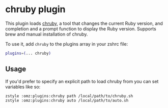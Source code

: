 # chruby plugin

This plugin loads [chruby](https://github.com/postmodern/chruby), a tool that changes the
current Ruby version, and completion and a prompt function to display the Ruby version.
Supports brew and manual installation of chruby.

To use it, add `chruby` to the plugins array in your zshrc file:
```zsh
plugins=(... chruby)
```

## Usage

If you'd prefer to specify an explicit path to load chruby from
you can set variables like so:

```
zstyle :omz:plugins:chruby path /local/path/to/chruby.sh
zstyle :omz:plugins:chruby auto /local/path/to/auto.sh
```
